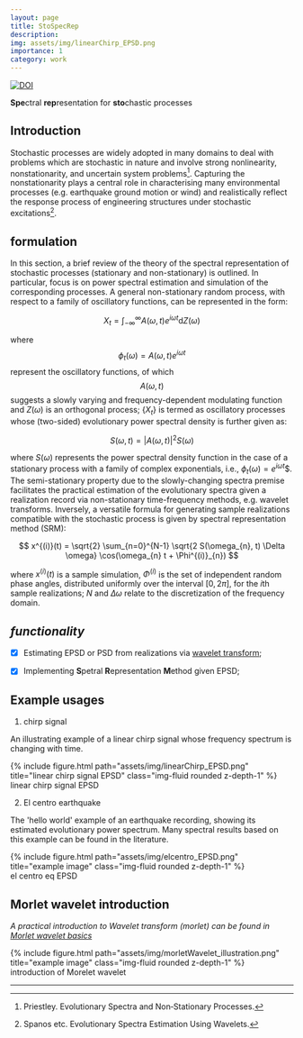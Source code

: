 ```yaml
---
layout: page
title: StoSpecRep
description: 
img: assets/img/linearChirp_EPSD.png
importance: 1
category: work
---
```


[![DOI](https://zenodo.org/badge/DOI/10.5281/zenodo.8017553.svg)](https://doi.org/10.5281/zenodo.8017553)

**Spe**ctral **rep**resentation for **sto**chastic processes

## Introduction

Stochastic processes are widely adopted in many domains to deal with problems which are stochastic in nature and involve strong nonlinearity, nonstationarity, and uncertain system problems[^1]. Capturing the nonstationarity plays a central role in characterising many environmental processes (e.g. earthquake ground motion or wind) and realistically reflect the response process of engineering structures under stochastic excitations[^2].


## formulation
In this section, a brief review of the theory of the spectral representation of stochastic processes (stationary and non-stationary) is outlined. In particular, focus is on power spectral estimation and simulation of the corresponding processes.
A general non-stationary random process, with respect to a family of oscillatory functions, can be represented in the form:

$$
X_{t} = \int_{-\infty}^{\infty} A(\omega, t) e^{i \omega t} \text{d} Z(\omega)
$$   

where $$\phi_{t}(\omega)= A(\omega, t) e^{i \omega t}$$ represent the oscillatory functions, of which $$A(\omega, t)$$ suggests a slowly varying and frequency-dependent modulating function and $Z(\omega)$ is an orthogonal process; $\{X_{t}\}$ is termed as oscillatory processes whose (two-sided) evolutionary power spectral density is further given as:


$$
S(\omega, t) = |A(\omega, t)|^2 S(\omega)
$$    


where $S(\omega)$ represents the power spectral density function in the case of a stationary process with a family of complex exponentials, i.e., $\phi_{t}(\omega)=e^{i \omega t}$$. The semi-stationary property due to the slowly-changing spectra premise facilitates the practical estimation of the evolutionary spectra given a realization record via non-stationary time-frequency methods, e.g. wavelet transforms. Inversely, a versatile formula for generating sample realizations compatible with the stochastic process is given by spectral representation method (SRM):

$$
x^{(i)}(t) = \sqrt{2} \sum_{n=0}^{N-1} \sqrt{2 S(\omega_{n}, t) \Delta \omega} \cos(\omega_{n} t + \Phi^{(i)}_{n})
$$


where $x^{(i)}(t)$ is a sample simulation, $\Phi^{(i)}$ is the set of independent random phase angles, distributed uniformly over the interval $[0, 2 \pi]$, for the $i$th sample realizations; $N$ and $\Delta{\omega}$ relate to the discretization of the frequency domain.

## *functionality*

- [x] Estimating EPSD or PSD from realizations via [wavelet transform](notebooks/IntroductionMorletWaveletBasics.ipynb);
- [x] Implementing **S**petral **R**epresentation **M**ethod given EPSD;


## Example usages

1. chirp signal

An illustrating example of a linear chirp signal whose frequency spectrum is changing with time.

<div class="row">
    <div class="col-sm mt-3 mt-md-0">
        {% include figure.html path="assets/img/linearChirp_EPSD.png" title="linear chirp signal EPSD" class="img-fluid rounded z-depth-1" %}
    </div>
</div>
<div class="caption">
    linear chirp signal EPSD
</div>



2. El centro earthquake

The 'hello world' example of an earthquake recording, showing its estimated evolutionary power spectrum. Many spectral results based on this example can be found in the literature. 

<div class="row">
    <div class="col-sm mt-3 mt-md-0">
        {% include figure.html path="assets/img/elcentro_EPSD.png" title="example image" class="img-fluid rounded z-depth-1" %}
    </div>
</div>
<div class="caption">
    el centro eq EPSD
</div>



## Morlet wavelet introduction

*A practical introduction to Wavelet transform (morlet) can be found in [Morlet wavelet basics](notebooks/IntroductionMorletWaveletBasics.ipynb)*

<div class="row">
    <div class="col-sm mt-3 mt-md-0">
        {% include figure.html path="assets/img/morletWavelet_illustration.png" title="example image" class="img-fluid rounded z-depth-1" %}
    </div>
</div>
<div class="caption">
    introduction of Morelet wavelet
</div>


***

[^1]: Priestley. Evolutionary Spectra and Non‐Stationary Processes.
[^2]: Spanos etc. Evolutionary Spectra Estimation Using Wavelets.
